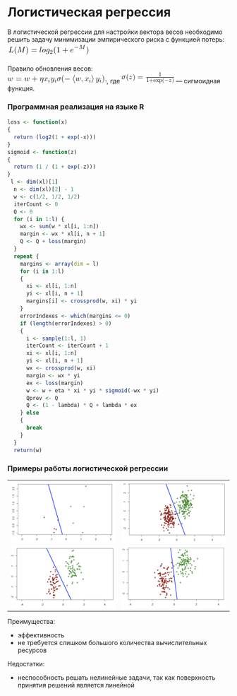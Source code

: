 # Логистическая регрессия

В логистической регрессии для настройки вектора весов необходимо решить задачу минимизации эмпирического риска с функцией потерь: <br/>
<img src="lr1_.png">

Правило обновления весов: <br/>
<img src="lr2.gif">,
где <img src="lr3.gif"> — сигмоидная функция.


### Программная реализация на языке R

```R
loss <- function(x)
{
  return (log2(1 + exp(-x)))
}
sigmoid <- function(z)
{
  return (1 / (1 + exp(-z)))
}
 l <- dim(xl)[1]
  n <- dim(xl)[2] - 1
  w <- c(1/2, 1/2, 1/2)
  iterCount <- 0
  Q <- 0
  for (i in 1:l) {
    wx <- sum(w * xl[i, 1:n])
    margin <- wx * xl[i, n + 1]
    Q <- Q + loss(margin)
  }
  repeat {
    margins <- array(dim = l)
    for (i in 1:l)
    {
      xi <- xl[i, 1:n]
      yi <- xl[i, n + 1]
      margins[i] <- crossprod(w, xi) * yi 
    }
    errorIndexes <- which(margins <= 0) 
    if (length(errorIndexes) > 0)
    {
      i <- sample(1:l, 1)
      iterCount <- iterCount + 1
      xi <- xl[i, 1:n]
      yi <- xl[i, n + 1]
      wx <- crossprod(w, xi)
      margin <- wx * yi
      ex <- loss(margin)
      w <- w + eta * xi * yi * sigmoid(-wx * yi) 
      Qprev <- Q
      Q <- (1 - lambda) * Q + lambda * ex 
    } else
    {
      break
    }
  }
  return(w)
```
### Примеры работы логистической регрессии

<table width="100%">
  <tr>
    <td><img src="ex1.png"></td>
    <td><img src="ex2.png"></td>
  </tr>
  <tr></tr>
  <tr>
    <td><img src="ex3.png"></td>
    <td><img src="ex4.png"></td>
  </tr>
</table>

Преимущества:
<ul>
<li>эффективность</li>
<li>не требуется слишком большого количества вычислительных ресурсов</li>
</ul>

Недостатки:
<ul>
<li>неспособность решать нелинейные задачи, так как поверхность принятия решений является линейной</li>
</ul>
